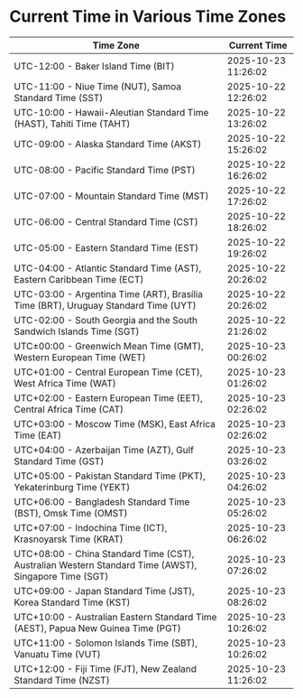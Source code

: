 # Current Time in Various Time Zones

| Time Zone | Current Time |
|-----------|--------------|
| UTC-12:00 - Baker Island Time (BIT) | 2025-10-23 11:26:02 |
| UTC-11:00 - Niue Time (NUT), Samoa Standard Time (SST) | 2025-10-22 12:26:02 |
| UTC-10:00 - Hawaii-Aleutian Standard Time (HAST), Tahiti Time (TAHT) | 2025-10-22 13:26:02 |
| UTC-09:00 - Alaska Standard Time (AKST) | 2025-10-22 15:26:02 |
| UTC-08:00 - Pacific Standard Time (PST) | 2025-10-22 16:26:02 |
| UTC-07:00 - Mountain Standard Time (MST) | 2025-10-22 17:26:02 |
| UTC-06:00 - Central Standard Time (CST) | 2025-10-22 18:26:02 |
| UTC-05:00 - Eastern Standard Time (EST) | 2025-10-22 19:26:02 |
| UTC-04:00 - Atlantic Standard Time (AST), Eastern Caribbean Time (ECT) | 2025-10-22 20:26:02 |
| UTC-03:00 - Argentina Time (ART), Brasília Time (BRT), Uruguay Standard Time (UYT) | 2025-10-22 20:26:02 |
| UTC-02:00 - South Georgia and the South Sandwich Islands Time (SGT) | 2025-10-22 21:26:02 |
| UTC±00:00 - Greenwich Mean Time (GMT), Western European Time (WET) | 2025-10-23 00:26:02 |
| UTC+01:00 - Central European Time (CET), West Africa Time (WAT) | 2025-10-23 01:26:02 |
| UTC+02:00 - Eastern European Time (EET), Central Africa Time (CAT) | 2025-10-23 02:26:02 |
| UTC+03:00 - Moscow Time (MSK), East Africa Time (EAT) | 2025-10-23 02:26:02 |
| UTC+04:00 - Azerbaijan Time (AZT), Gulf Standard Time (GST) | 2025-10-23 03:26:02 |
| UTC+05:00 - Pakistan Standard Time (PKT), Yekaterinburg Time (YEKT) | 2025-10-23 04:26:02 |
| UTC+06:00 - Bangladesh Standard Time (BST), Omsk Time (OMST) | 2025-10-23 05:26:02 |
| UTC+07:00 - Indochina Time (ICT), Krasnoyarsk Time (KRAT) | 2025-10-23 06:26:02 |
| UTC+08:00 - China Standard Time (CST), Australian Western Standard Time (AWST), Singapore Time (SGT) | 2025-10-23 07:26:02 |
| UTC+09:00 - Japan Standard Time (JST), Korea Standard Time (KST) | 2025-10-23 08:26:02 |
| UTC+10:00 - Australian Eastern Standard Time (AEST), Papua New Guinea Time (PGT) | 2025-10-23 10:26:02 |
| UTC+11:00 - Solomon Islands Time (SBT), Vanuatu Time (VUT) | 2025-10-23 10:26:02 |
| UTC+12:00 - Fiji Time (FJT), New Zealand Standard Time (NZST) | 2025-10-23 11:26:02 |
